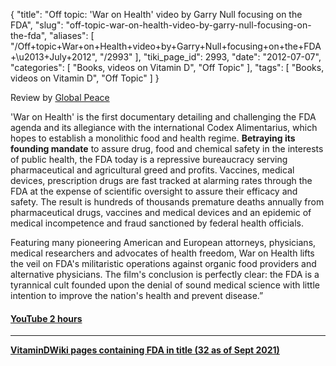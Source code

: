 {
    "title": "Off topic: 'War on Health' video by Garry Null focusing on the FDA",
    "slug": "off-topic-war-on-health-video-by-garry-null-focusing-on-the-fda",
    "aliases": [
        "/Off+topic+War+on+Health+video+by+Garry+Null+focusing+on+the+FDA+\u2013+July+2012",
        "/2993"
    ],
    "tiki_page_id": 2993,
    "date": "2012-07-07",
    "categories": [
        "Books, videos on Vitamin D",
        "Off Topic"
    ],
    "tags": [
        "Books, videos on Vitamin D",
        "Off Topic"
    ]
}


Review by [Global Peace](http://global-peace-timnolan7.blogspot.com/2012/07/war-on-health-fdas-cult-of-tyranny.html%20)

'War on Health' is the first documentary detailing and challenging the FDA agenda and its allegiance with the international Codex Alimentarius, which hopes to establish a monolithic food and health regime.  **Betraying its founding mandate**  to assure drug, food and chemical safety in the interests of public health, the FDA today is a repressive bureaucracy serving pharmaceutical and agricultural greed and profits. Vaccines, medical devices, prescription drugs are fast tracked at alarming rates through the FDA at the expense of scientific oversight to assure their efficacy and safety. The result is hundreds of thousands premature deaths annually from pharmaceutical drugs, vaccines and medical devices and an epidemic of medical incompetence and fraud sanctioned by federal health officials.

Featuring many pioneering American and European attorneys, physicians, medical researchers and advocates of health freedom, War on Health lifts the veil on FDA's militaristic operations against organic food providers and alternative physicians. The film's conclusion is perfectly clear: the FDA is a tyrannical cult founded upon the denial of sound medical science with little intention to improve the nation's health and prevent disease.”

#### [YouTube 2 hours](http://www.youtube.com/watch?v=VibVIRsHnI0)

---

 **[VitaminDWiki pages containing FDA in title (32 as of Sept 2021)](https://VitaminDWiki.com/America+Desperately+Needs+a+Much+Better+F.D.A.+-+NYT+Sept+2%2C+2021#VitaminDWiki_pages_containing_FDA_in_title_32_as_of_Sept_2021_)**
